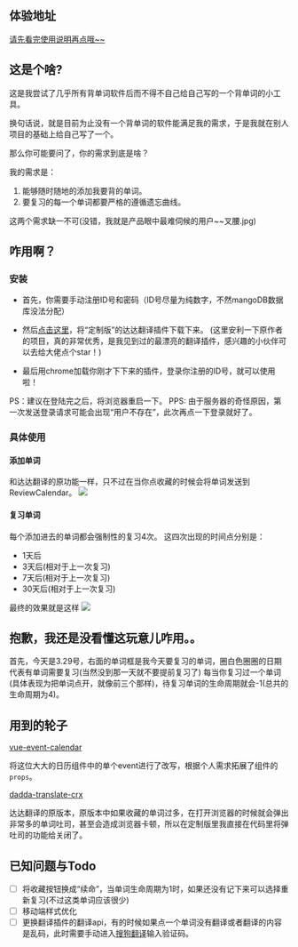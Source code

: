 ## 体验地址
[请先看完使用说明再点哦~~](http://recalendar.xyz:5000/)
## 这是个啥?

这是我尝试了几乎所有背单词软件后而不得不自己给自己写的一个背单词的小工具。

换句话说，就是目前为止没有一个背单词的软件能满足我的需求，于是我就在别人项目的基础上给自己写了一个。

那么你可能要问了，你的需求到底是啥？

我的需求是：

1. 能够随时随地的添加我要背的单词。
2. 要复习的每一个单词都要严格的遵循遗忘曲线。

这两个需求缺一不可(没错，我就是产品眼中最难伺候的用户~~叉腰.jpg)

## 咋用啊？
### 安装
- 首先，你需要手动注册ID号和密码（ID号尽量为纯数字，不然mangoDB数据库没法分配）

- 然后[点击这里](https://www.jixieclub.com/res/other/dist.rar)，将“定制版”的达达翻译插件下载下来。
(这里安利一下原作者的项目，真的非常优秀，是我见到过的最漂亮的翻译插件，感兴趣的小伙伴可以去给大佬点个star！)

- 最后用chrome加载你刚才下下来的插件，登录你注册的ID号，就可以使用啦！

PS：建议在登陆完之后，将浏览器重启一下。
PPS: 由于服务器的奇怪原因，第一次发送登录请求可能会出现“用户不存在”，此次再点一下登录就好了。
### 具体使用
#### 添加单词
和达达翻译的原功能一样，只不过在当你点收藏的时候会将单词发送到ReviewCalendar。
![](https://www.jixieclub.com/res/img/re2.PNG)

#### 复习单词
每个添加进去的单词都会强制性的复习4次。
这四次出现的时间点分别是：

- 1天后
- 3天后(相对于上一次复习)
- 7天后(相对于上一次复习)
- 30天后(相对于上一次复习)

最终的效果就是这样
![](https://github.com/SeekingLight233/ReviewCalendar/blob/master/client/re3.PNG)
## 抱歉，我还是没看懂这玩意儿咋用。。
首先，今天是3.29号，右面的单词框是我今天要复习的单词，圈白色圈圈的日期代表有单词需要复习(当然没到那一天就不要提前复习了)
每当你复习过一个单词(具体表现为把单词点开，就像前三个那样)，待复习单词的生命周期就会-1(总共的生命周期为4)。

## 用到的轮子
[vue-event-calendar](https://github.com/GeoffZhu/vue-event-calendar)

将这位大大的日历组件中的单个event进行了改写，根据个人需求拓展了组件的`props`。

[dadda-translate-crx](https://github.com/waynecz/dadda-translate-crx)

达达翻译的原版本，原版本中如果收藏的单词过多，在打开浏览器的时候就会弹出非常多的单词吐司，甚至会造成浏览器卡顿，所以在定制版里我直接在代码里将弹吐司的功能给关闭了。
## 已知问题与Todo
- [ ] 将收藏按钮换成“续命”，当单词生命周期为1时，如果还没有记下来可以选择重新复习(不过这类单词应该很少)
- [ ] 移动端样式优化
- [ ] 更换翻译插件的翻译api，有的时候如果点一个单词没有翻译或者翻译的内容是乱码，此时需要手动进入[搜狗翻译](https://fanyi.sogou.com/)输入验证码。
